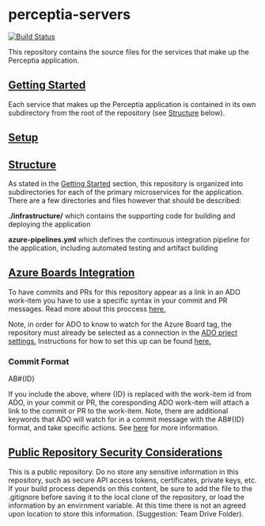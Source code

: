 # perceptia-servers

[![Build Status](https://dev.azure.com/uw-thalesians/Capstone%202019/_apis/build/status/uw-thalesians.perceptia-servers?branchName=master)](https://dev.azure.com/uw-thalesians/Capstone%202019/_build/latest?definitionId=1&branchName=master)

This repository contains the source files for the services that make up the Perceptia application.

## [Getting Started](#getting-started)

Each service that makes up the Perceptia application is contained in its own subdirectory from the root of the repository (see [Structure](#structure) below).

## [Setup](#setup)

## [Structure](#structure)

As stated in the [Getting Started](#getting-started) section, this repository is organized into subdirectories for each of the primary microservices for the application. There are a few directories and files however that should be described:

**./infrastructure/** which contains the supporting code for building and deploying the application

**azure-pipelines.yml** which defines the continuous integration pipeline for the application, including automated testing and artifact building

## [Azure Boards Integration](#azure-boards-integration)

To have commits and PRs for this repository appear as a link in an ADO work-item you have to use a specific syntax in your commit and PR messages. Read more about this proccess [here.](https://docs.microsoft.com/en-us/azure/devops/boards/github/link-to-from-github?view=vsts)

Note, in order for ADO to know to watch for the Azure Board tag, the repository must already be selected as a connection in the [ADO prject settings.](https://dev.azure.com/uw-thalesians/Capstone%202019/_settings/boards-external-integration) Instructions for how to set this up can be found [here.](https://docs.microsoft.com/en-us/azure/devops/boards/github/index?view=vsts)

### Commit Format

AB#{ID}

If you include the above, where {ID} is replaced with the work-item id from ADO, in your commit or PR, the coresponding ADO work-item will attach a link to the commit or PR to the work-item. Note, there are additional keywords that ADO will watch for in a commit message with the AB#{ID} format, and take specific actions. See [here](https://docs.microsoft.com/en-us/azure/devops/boards/github/link-to-from-github?view=vsts) for more information.  

## [Public Repository Security Considerations](#security-considerations)

This is a public repository. Do no store any sensitive information in this repository, such as secure API access tokens, certificates, private keys, etc. If your build process depends on this content, be sure to add the file to the .gitignore before saving it to the local clone of the repository, or load the information by an envirnment variable. At this time there is not an agreed upon location to store this information. (Suggestion: Team Drive Folder).
